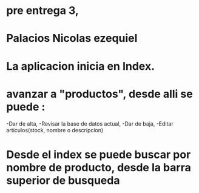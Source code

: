 # pre entrega 3,
# Palacios Nicolas ezequiel


# La aplicacion inicia en Index. 
# avanzar a "productos", desde alli se puede :
 -Dar de alta, 
 -Revisar la base de datos actual, 
 -Dar de baja, 
 -Editar articulos(stock, nombre o descripcion)

# Desde el index se puede buscar por nombre de producto, desde la barra superior de busqueda